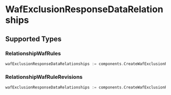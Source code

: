 # WafExclusionResponseDataRelationships


## Supported Types

### RelationshipWafRules

```go
wafExclusionResponseDataRelationships := components.CreateWafExclusionResponseDataRelationshipsRelationshipWafRules(components.RelationshipWafRules{/* values here */})
```

### RelationshipWafRuleRevisions

```go
wafExclusionResponseDataRelationships := components.CreateWafExclusionResponseDataRelationshipsRelationshipWafRuleRevisions(components.RelationshipWafRuleRevisions{/* values here */})
```

